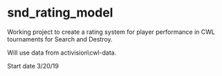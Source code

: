 # snd_rating_model

Working project to create a rating system for player performance in CWL tournaments for Search and Destroy.

Will use data from activision\cwl-data.

Start date 3/20/19
